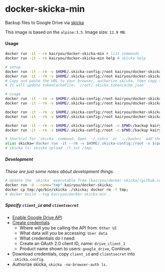 # docker-skicka-min

Backup files to Google Drive via [skicka](https://github.com/google/skicka)

This image is based on the `alpine:3.5`.
Image size: `12.9 MB`.

#### Usage
```sh
docker run -it --rm kairyou/docker-skicka-min # list commands
docker run -it --rm kairyou/docker-skicka-min help # skicka help

# setup
docker run -it --rm -v $HOME/.skicka-config:/root kairyou/docker-skicka-min init # Initialize the configuration
docker run -it --rm -v $HOME/.skicka-config:/root kairyou/docker-skicka-min -no-browser-auth ls # Google Authentication
# Copy and paste the URL to your browser, authorize skicka, then copy the `verification code` from your browser to the terminal.
# It will update tokenCacheFile: `/root/.skicka.tokencache.json`

# usage
docker run -it --rm -v $HOME/.skicka-config:/root kairyou/docker-skicka-min ls / # list files
docker run -it --rm -v $HOME/.skicka-config:/root kairyou/docker-skicka-min mkdir /tmp # create folder

docker run -it --rm -v $HOME/.skicka-config:/root kairyou/docker-skicka-min cat /tmp/t.txt # get file contents
docker run -it --rm -v $HOME/.skicka-config:/root kairyou/docker-skicka-min rm -r /tmp # remove file or folder

docker run -it --rm -v $HOME/.skicka-config:/root -v $PWD:/backup kairyou/docker-skicka-min upload ./test.txt /tmp/t.txt # upload file
docker run -it --rm -v $HOME/.skicka-config:/root -v $PWD:/backup kairyou/docker-skicka-min download /tmp/t.txt tmp.txt # download file to current(PWD) dir

# Shortcut for `skicka` command. Open `~/.zshrc` or `~./bashrc` add the following:
alias skicka='docker run -it --rm -v $HOME/.skicka-config:/root -v $(pwd):/backup kairyou/docker-skicka-min'
# skicka ls; skicka upload ./t.txt /tmp;
```

##### Development
*These are just some notes about development things.*

```sh
# Update the `skicka` executable from [kairyou/docker-skicka](github.com/kairyou/docker-backup/docker-skicka)
docker run -d --name="tmp" kairyou/docker-skicka;
docker cp tmp:/go/bin/skicka ./skicka; docker rm -f tmp;
# docker build --tag kairyou/docker-skicka-min .
```

##### Specify `client_id` and `clientsecret`
- [Enable Google Drive API](https://console.developers.google.com/apis/api/drive.googleapis.com/overview)
- [Create credentials](https://console.developers.google.com/apis/credentials/wizard?api=drive.googleapis.com)
    - Where will you be calling the API from:  `Other UI`
    - What data will you be accessing: `User data`
    - What credentials do I need:
    - Create an OAuth 2.0 client ID, name: `drive_client_1`
    - Product name shown to users: `google_drive`, Continue.
- Download credentials, copy `client_id` and `clientsecret` into `.skicka.config`.
- Authorize skicka, `skicka -no-browser-auth ls`.
